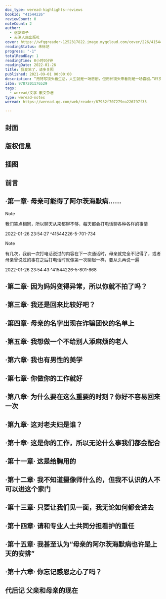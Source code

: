 ```yaml
---
doc_type: weread-highlights-reviews
bookId: "41544226"
reviewCount: 0
noteCount: 2
author:
  - 信友直子
  - 天津人民出版社
cover: https://wfqqreader-1252317822.image.myqcloud.com/cover/226/41544226/t7_41544226.jpg
readingStatus: 未标记
progress: "-1"
totalReadDay: 1
readingTime: 0小时0分钟
readingDate: 2022-01-26
title: 我变笨了，请多关照
published: 2021-09-01 00:00:00
description: “用特写镜头看生活，人生就是一场悲剧，但用长镜头来看则是一场喜剧。”85岁的母亲突然被确诊阿尔茨海默病，93岁患听力障碍的父亲开始为照顾母亲而做家务。女儿信友直子用自己的摄像机记录下了结婚60多年的父母相互扶持以及母亲对抗病魔的种种令人动容的过往。面对人人都无法抗拒的老去和疾病，母亲将如何抚慰自己的灵魂？面对工作与家庭无法两全的境况，直子又做出了怎样的选择？
isbn: 9787201176529
tags:
  - weread/文学-散文杂著
type: weread-notes
weread: https://weread.qq.com/web/reader/67932f707279ea226797f33

---
```



## 封面

## 版权信息

## 插图

## 前言

## ·第一章· 母亲可能得了阿尔茨海默病……

> [!NOTE] 
> 我们笑点相同，所以聊天从来都聊不够，每天都会打电话聊各种各样的事情
> 
> 2022-01-26 23:54:27 ^41544226-5-701-734

> [!NOTE] 
> 有几次，我前一次打电话说过的内容在下一次通话时，母亲就完全不记得了，或者母亲曾说过的事在之后打电话时就像第一次聊起一样，要从头再说一遍
> 
> 2022-01-26 23:54:43 ^41544226-5-801-868

## ·第二章· 因为妈妈变得异常，所以你就不拍了吗？

## ·第三章· 我还是回来比较好吧？

## ·第四章· 母亲的名字出现在诈骗团伙的名单上

## ·第五章· 我想做一个不给别人添麻烦的老人

## ·第六章· 我也有男性的美学

## ·第七章· 你做你的工作就好

## ·第八章· 为什么要在这么重要的时刻？你好不容易回来一次

## ·第九章· 这对老夫妇是谁？

## ·第十章· 这是你的工作，所以无论什么事我们都会配合

## ·第十一章· 这是给胸用的

## ·第十二章· 我不知道摄像师什么的，但我不认识的人不可以进这个家门

## ·第十三章· 只要让我们见一面，我无论如何都会进去

## ·第十四章· 请和专业人士共同分担看护的重任

## ·第十五章· 我甚至认为“母亲的阿尔茨海默病也许是上天的安排”

## ·第十六章· 你忘记感恩之心了吗？

## 代后记 父亲和母亲的现在

